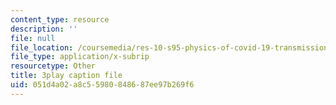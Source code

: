 ```yaml
---
content_type: resource
description: ''
file: null
file_location: /coursemedia/res-10-s95-physics-of-covid-19-transmission-fall-2020/051d4a02a8c55980848687ee97b269f6_Gcb0zp82BtA.vtt
file_type: application/x-subrip
resourcetype: Other
title: 3play caption file
uid: 051d4a02-a8c5-5980-8486-87ee97b269f6
---
```

